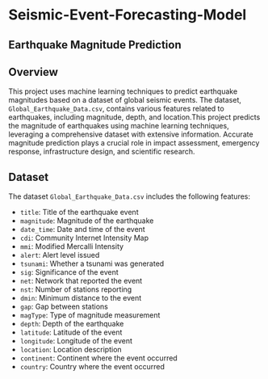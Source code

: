 # Seismic-Event-Forecasting-Model
## Earthquake Magnitude Prediction

## Overview

This project uses machine learning techniques to predict earthquake magnitudes based on a dataset of global seismic events. The dataset, `Global_Earthquake_Data.csv`, contains various features related to earthquakes, including magnitude, depth, and location.This project predicts the magnitude of earthquakes using machine learning techniques, leveraging a comprehensive dataset with extensive information. Accurate magnitude prediction plays a crucial role in impact assessment, emergency response, infrastructure design, and scientific research.

## Dataset

The dataset `Global_Earthquake_Data.csv` includes the following features:
- `title`: Title of the earthquake event
- `magnitude`: Magnitude of the earthquake
- `date_time`: Date and time of the event
- `cdi`: Community Internet Intensity Map
- `mmi`: Modified Mercalli Intensity
- `alert`: Alert level issued
- `tsunami`: Whether a tsunami was generated
- `sig`: Significance of the event
- `net`: Network that reported the event
- `nst`: Number of stations reporting
- `dmin`: Minimum distance to the event
- `gap`: Gap between stations
- `magType`: Type of magnitude measurement
- `depth`: Depth of the earthquake
- `latitude`: Latitude of the event
- `longitude`: Longitude of the event
- `location`: Location description
- `continent`: Continent where the event occurred
- `country`: Country where the event occurred
